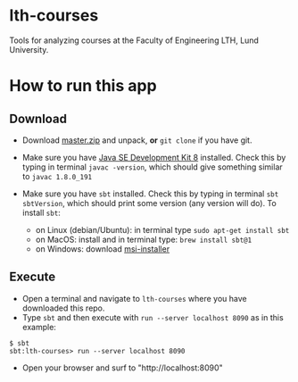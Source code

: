 # lth-courses

Tools for analyzing courses at the Faculty of Engineering LTH, Lund University.

# How to run this app

## Download

  * Download [master.zip](https://github.com/lunduniversity/lth-courses/archive/master.zip) and unpack, **or** `git clone` if you have git.

  * Make sure you have [Java SE Development Kit 8](http://www.oracle.com/technetwork/java/javase/downloads/jdk8-downloads-2133151.html) installed. Check this by typing in terminal `javac -version`, which should give something similar to `javac 1.8.0_191`

  * Make sure you have `sbt` installed. Check this by typing in terminal `sbt sbtVersion`, which should print some version (any version will do). To install `sbt`:
      - on Linux (debian/Ubuntu): in terminal type `sudo apt-get install sbt`
      - on MacOS: install  and in terminal type: `brew install sbt@1`
      - on Windows: download [msi-installer](https://piccolo.link/sbt-1.2.8.msi)

## Execute

  * Open a terminal and navigate to `lth-courses` where you have downloaded this repo.
  * Type `sbt` and then execute with `run --server localhost 8090` as in this example:
```
$ sbt
sbt:lth-courses> run --server localhost 8090
```
  * Open your browser and surf to "http://localhost:8090"
